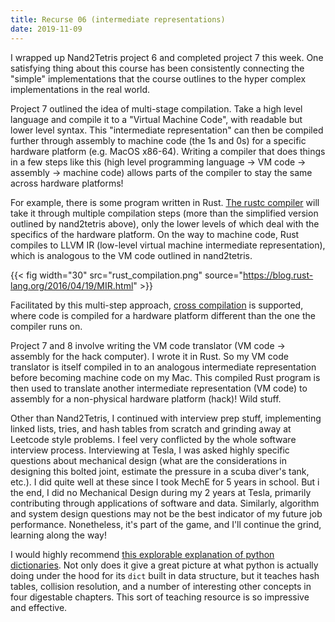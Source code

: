 ```yaml
---
title: Recurse 06 (intermediate representations)
date: 2019-11-09
---
```


I wrapped up Nand2Tetris project 6 and completed project 7 this week. One satisfying thing about this course has been consistently connecting the "simple" implementations that the course outlines to the hyper complex implementations in the real world.

Project 7 outlined the idea of multi-stage compilation. Take a high level language and compile it to a "Virtual Machine Code", with readable but lower level syntax. This "intermediate representation" can then be compiled further through assembly to machine code (the 1s and 0s) for a specific hardware platform (e.g. MacOS x86-64). Writing a compiler that does things in a few steps like this (high level programming language -> VM code -> assembly -> machine code) allows parts of the compiler to stay the same across hardware platforms!

For example, there is some program written in Rust. [The rustc compiler](https://doc.rust-lang.org/rustc/what-is-rustc.html) will take it through multiple compilation steps (more than the simplified version outlined by nand2tetris above), only the lower levels of which deal with the specifics of the hardware platform. On the way to machine code, Rust compiles to LLVM IR (low-level virtual machine intermediate representation), which is analogous to the VM code outlined in nand2tetris.

{{< fig width="30" src="rust_compilation.png" source="https://blog.rust-lang.org/2016/04/19/MIR.html" >}}

Facilitated by this multi-step approach, [cross compilation](https://github.com/japaric/rust-cross) is supported, where code is compiled for a hardware platform different than the one the compiler runs on.

Project 7 and 8 involve writing the VM code translator (VM code -> assembly for the hack computer). I wrote it in Rust. So my VM code translator is itself compiled in to an analogous intermediate representation before becoming machine code on my Mac. This compiled Rust program is then used to translate another intermediate representation (VM code) to assembly for a non-physical hardware platform (hack)! Wild stuff.

Other than Nand2Tetris, I continued with interview prep stuff, implementing linked lists, tries, and hash tables from scratch and grinding away at Leetcode style problems. I feel very conflicted by the whole software interview process. Interviewing at Tesla, I was asked highly specific questions about mechanical design (what are the considerations in designing this bolted joint, estimate the pressure in a scuba diver's tank, etc.). I did quite well at these since I took MechE for 5 years in school. But i the end, I did no Mechanical Design during my 2 years at Tesla, primarily contributing through applications of software and data. Similarly, algorithm and system design questions may not be the best indicator of my future job performance. Nonetheless, it's part of the game, and I'll continue the grind, learning along the way!

I would highly recommend [this explorable explanation of python dictionaries](https://just-taking-a-ride.com/inside_python_dict). Not only does it give a great picture at what python is actually doing under the hood for its `dict` built in data structure, but it teaches hash tables, collision resolution, and a number of interesting other concepts in four digestable chapters. This sort of teaching resource is so impressive and effective.
